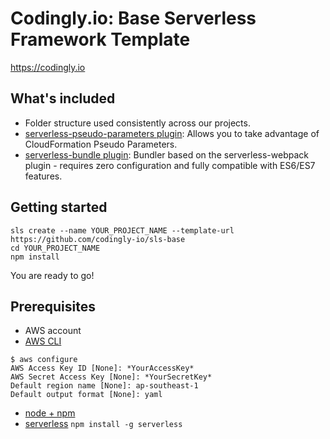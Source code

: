 # Codingly.io: Base Serverless Framework Template

https://codingly.io

## What's included

- Folder structure used consistently across our projects.
- [serverless-pseudo-parameters plugin](https://www.npmjs.com/package/serverless-pseudo-parameters): Allows you to take advantage of CloudFormation Pseudo Parameters.
- [serverless-bundle plugin](https://www.npmjs.com/package/serverless-pseudo-parameters): Bundler based on the serverless-webpack plugin - requires zero configuration and fully compatible with ES6/ES7 features.

## Getting started

```
sls create --name YOUR_PROJECT_NAME --template-url https://github.com/codingly-io/sls-base
cd YOUR_PROJECT_NAME
npm install
```

You are ready to go!

## Prerequisites

- AWS account
- [AWS CLI](https://docs.aws.amazon.com/cli/latest/userguide/getting-started-install.html)

```
$ aws configure
AWS Access Key ID [None]: *YourAccessKey*
AWS Secret Access Key [None]: *YourSecretKey*
Default region name [None]: ap-southeast-1
Default output format [None]: yaml
```

- [node + npm](https://nodejs.dev/)
- [serverless](https://www.serverless.com/)
  `npm install -g serverless`

